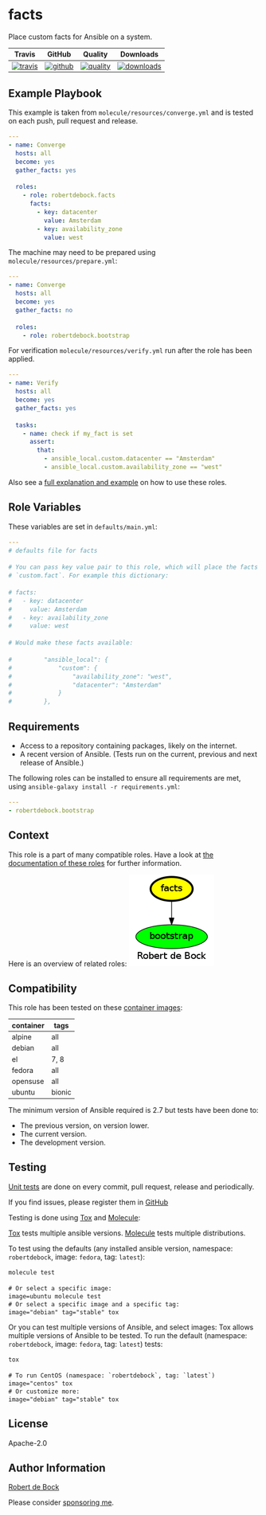 # facts

Place custom facts for Ansible on a system.

|Travis|GitHub|Quality|Downloads|
|------|------|-------|---------|
|[![travis](https://travis-ci.com/robertdebock/ansible-role-facts.svg?branch=master)](https://travis-ci.com/robertdebock/ansible-role-facts)|[![github](https://github.com/robertdebock/ansible-role-facts/workflows/Ansible%20Molecule/badge.svg)](https://github.com/robertdebock/ansible-role-facts/actions)|[![quality](https://img.shields.io/ansible/quality/46400)](https://galaxy.ansible.com/robertdebock/facts)|[![downloads](https://img.shields.io/ansible/role/d/46400)](https://galaxy.ansible.com/robertdebock/facts)|

## Example Playbook

This example is taken from `molecule/resources/converge.yml` and is tested on each push, pull request and release.
```yaml
---
- name: Converge
  hosts: all
  become: yes
  gather_facts: yes

  roles:
    - role: robertdebock.facts
      facts:
        - key: datacenter
          value: Amsterdam
        - key: availability_zone
          value: west
```

The machine may need to be prepared using `molecule/resources/prepare.yml`:
```yaml
---
- name: Converge
  hosts: all
  become: yes
  gather_facts: no

  roles:
    - role: robertdebock.bootstrap
```

For verification `molecule/resources/verify.yml` run after the role has been applied.
```yaml
---
- name: Verify
  hosts: all
  become: yes
  gather_facts: yes

  tasks:
    - name: check if my_fact is set
      assert:
        that:
          - ansible_local.custom.datacenter == "Amsterdam"
          - ansible_local.custom.availability_zone == "west"
```

Also see a [full explanation and example](https://robertdebock.nl/how-to-use-these-roles.html) on how to use these roles.

## Role Variables

These variables are set in `defaults/main.yml`:
```yaml
---
# defaults file for facts

# You can pass key value pair to this role, which will place the facts in
# `custom.fact`. For example this dictionary:

# facts:
#   - key: datacenter
#     value: Amsterdam
#   - key: availability_zone
#     value: west

# Would make these facts available:

#         "ansible_local": {
#             "custom": {
#                 "availability_zone": "west",
#                 "datacenter": "Amsterdam"
#             }
#         },
```

## Requirements

- Access to a repository containing packages, likely on the internet.
- A recent version of Ansible. (Tests run on the current, previous and next release of Ansible.)

The following roles can be installed to ensure all requirements are met, using `ansible-galaxy install -r requirements.yml`:

```yaml
---
- robertdebock.bootstrap

```

## Context

This role is a part of many compatible roles. Have a look at [the documentation of these roles](https://robertdebock.nl/) for further information.

Here is an overview of related roles:
![dependencies](https://raw.githubusercontent.com/robertdebock/drawings/artifacts/facts.png "Dependency")

## Compatibility

This role has been tested on these [container images](https://hub.docker.com/):

|container|tags|
|---------|----|
|alpine|all|
|debian|all|
|el|7, 8|
|fedora|all|
|opensuse|all|
|ubuntu|bionic|

The minimum version of Ansible required is 2.7 but tests have been done to:

- The previous version, on version lower.
- The current version.
- The development version.



## Testing

[Unit tests](https://travis-ci.com/robertdebock/ansible-role-facts) are done on every commit, pull request, release and periodically.

If you find issues, please register them in [GitHub](https://github.com/robertdebock/ansible-role-facts/issues)

Testing is done using [Tox](https://tox.readthedocs.io/en/latest/) and [Molecule](https://github.com/ansible/molecule):

[Tox](https://tox.readthedocs.io/en/latest/) tests multiple ansible versions.
[Molecule](https://github.com/ansible/molecule) tests multiple distributions.

To test using the defaults (any installed ansible version, namespace: `robertdebock`, image: `fedora`, tag: `latest`):

```
molecule test

# Or select a specific image:
image=ubuntu molecule test
# Or select a specific image and a specific tag:
image="debian" tag="stable" tox
```

Or you can test multiple versions of Ansible, and select images:
Tox allows multiple versions of Ansible to be tested. To run the default (namespace: `robertdebock`, image: `fedora`, tag: `latest`) tests:

```
tox

# To run CentOS (namespace: `robertdebock`, tag: `latest`)
image="centos" tox
# Or customize more:
image="debian" tag="stable" tox
```

## License

Apache-2.0


## Author Information

[Robert de Bock](https://robertdebock.nl/)

Please consider [sponsoring me](https://github.com/sponsors/robertdebock).
